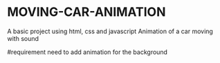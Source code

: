 # MOVING-CAR-ANIMATION
A basic project using html, css and javascript
Animation of a car moving with sound

#requirement
need to add animation for the background 
